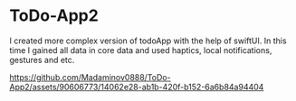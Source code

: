 # ToDo-App2
I created more complex version of todoApp with the help of swiftUI. In this time I gained all data in core data and used haptics, local notifications, gestures and etc.


https://github.com/Madaminov0888/ToDo-App2/assets/90606773/14062e28-ab1b-420f-b152-6a6b84a94404
